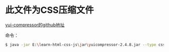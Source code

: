 

# 此文件为CSS压缩文件


<a href="https://github.com/yui/yuicompressor/releases">yui-compressor的github地址</a>

命令：
```bash
$ java -jar E:\learn-html-css-js\jar\yuicompressor-2.4.8.jar --type css --charset utf-8 -o test.min.css testMin.css
```
